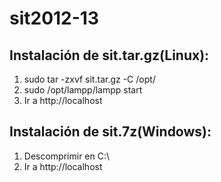 sit2012-13
==========
## Instalación de sit.tar.gz(Linux):
1. sudo tar -zxvf sit.tar.gz -C /opt/
2. sudo /opt/lampp/lampp start
3. Ir a http://localhost

## Instalación de sit.7z(Windows):
1. Descomprimir en C:\
2. Ir a http://localhost
